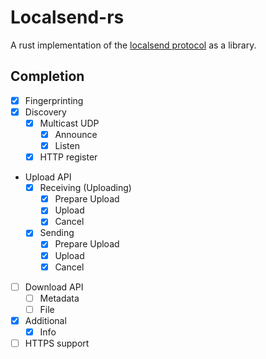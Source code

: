 # Localsend-rs

A rust implementation of the [localsend protocol](https://github.com/localsend/protocol/blob/main/README.md#4-file-transfer-http-aka-upload-api) as a library.

## Completion
- [x] Fingerprinting
- [x] Discovery
  - [x] Multicast UDP
    - [x] Announce
    - [x] Listen
  - [x] HTTP register
- Upload API
  - [x] Receiving (Uploading)
    - [x] Prepare Upload
    - [x] Upload
    - [x] Cancel
  - [x] Sending
    - [x] Prepare Upload
    - [x] Upload
    - [x] Cancel
- [ ] Download API
  - [ ] Metadata
  - [ ] File
- [x] Additional
  - [x] Info
- [ ] HTTPS support
